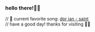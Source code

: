 ### hello there!👋✨

// 🎹 current favorite song: [dpr ian - saint](https://www.youtube.com/watch?v=KnujWlVacRY) <br>
// have a good day! thanks for visiting 🦋✨
